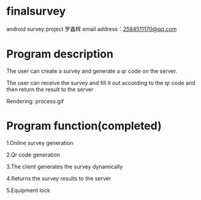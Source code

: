 # finalsurvey
android survey project
罗鑫辉  email address：2584511170@qq.com
# Program description
The user can create a survey and generate a qr code on the server. 

The user can receive the survey and fill it out according to the qr code and then return the result to the server

Rendering: process.gif

# Program function(completed)
1.Online survey generation

2.Qr code generation

3.The client generates the survey dynamically

4.Returns the survey results to the server

5.Equipment lock
